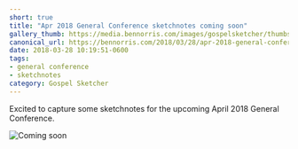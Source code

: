 ```yaml
---
short: true
title: "Apr 2018 General Conference sketchnotes coming soon"
gallery_thumb: https://media.bennorris.com/images/gospelsketcher/thumbs/apr-2018-coming-soon.jpg
canonical_url: https://bennorris.com/2018/03/28/apr-2018-general-conference-coming-soon
date: 2018-03-28 10:19:51-0600
tags:
- general conference
- sketchnotes
category: Gospel Sketcher
---
```


Excited to capture some sketchnotes for the upcoming April 2018 General Conference.

![Coming soon](https://media.bennorris.com/images/gospelsketcher/general-conference/apr-2018-coming-soon.jpg)

